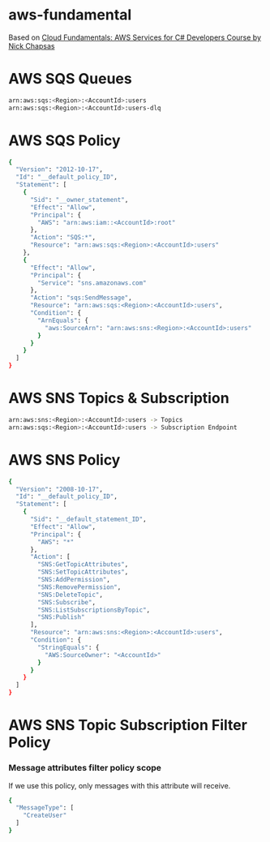# aws-fundamental
Based on [Cloud Fundamentals: AWS Services for C# Developers Course by Nick Chapsas](https://dometrain.com/course/cloud-fundamentals-aws-services-for-c-developers/)

# AWS SQS Queues
```sh
arn:aws:sqs:<Region>:<AccountId>:users
arn:aws:sqs:<Region>:<AccountId>:users-dlq
```

# AWS SQS Policy
```sh
{
  "Version": "2012-10-17",
  "Id": "__default_policy_ID",
  "Statement": [
    {
      "Sid": "__owner_statement",
      "Effect": "Allow",
      "Principal": {
        "AWS": "arn:aws:iam::<AccountId>:root"
      },
      "Action": "SQS:*",
      "Resource": "arn:aws:sqs:<Region>:<AccountId>:users"
    },
    {
      "Effect": "Allow",
      "Principal": {
        "Service": "sns.amazonaws.com"
      },
      "Action": "sqs:SendMessage",
      "Resource": "arn:aws:sqs:<Region>:<AccountId>:users",
      "Condition": {
        "ArnEquals": {
          "aws:SourceArn": "arn:aws:sns:<Region>:<AccountId>:users"
        }
      }
    }
  ]
}
```

# AWS SNS Topics & Subscription
```sh
arn:aws:sns:<Region>:<AccountId>:users -> Topics
arn:aws:sqs:<Region>:<AccountId>:users -> Subscription Endpoint
```

# AWS SNS Policy
```sh
{
  "Version": "2008-10-17",
  "Id": "__default_policy_ID",
  "Statement": [
    {
      "Sid": "__default_statement_ID",
      "Effect": "Allow",
      "Principal": {
        "AWS": "*"
      },
      "Action": [
        "SNS:GetTopicAttributes",
        "SNS:SetTopicAttributes",
        "SNS:AddPermission",
        "SNS:RemovePermission",
        "SNS:DeleteTopic",
        "SNS:Subscribe",
        "SNS:ListSubscriptionsByTopic",
        "SNS:Publish"
      ],
      "Resource": "arn:aws:sns:<Region>:<AccountId>:users",
      "Condition": {
        "StringEquals": {
          "AWS:SourceOwner": "<AccountId>"
        }
      }
    }
  ]
}
```

# AWS SNS Topic Subscription Filter Policy
### Message attributes filter policy scope
If we use this policy, only messages with this attribute will receive.
```sh
{
  "MessageType": [
    "CreateUser"
  ]
}
```

